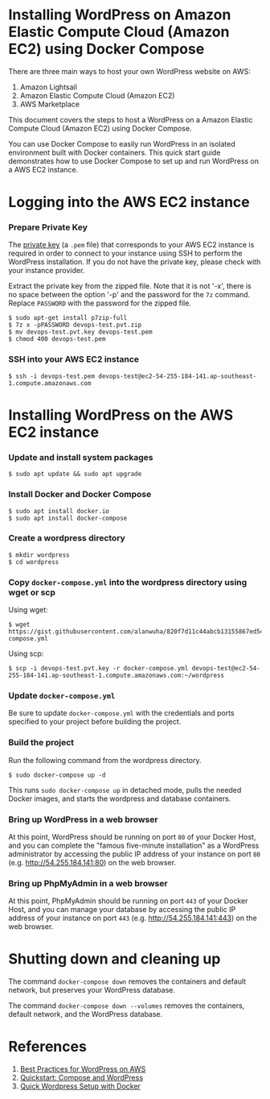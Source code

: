 # Installing WordPress on Amazon Elastic Compute Cloud (Amazon EC2) using Docker Compose

There are three main ways to host your own WordPress website on AWS:

1. Amazon Lightsail
1. Amazon Elastic Compute Cloud (Amazon EC2)
1. AWS Marketplace

This document covers the steps to host a WordPress on a Amazon Elastic Compute Cloud (Amazon EC2) using Docker Compose.

You can use Docker Compose to easily run WordPress in an isolated environment built with Docker containers. This quick start guide demonstrates how to use Docker Compose to set up and run WordPress on a AWS EC2 instance.

# Logging into the AWS EC2 instance

### Prepare Private Key

The [private key](https://docs.aws.amazon.com/AWSEC2/latest/UserGuide/ec2-key-pairs.html) (a `.pem` file) that corresponds to your AWS EC2 instance is required in order to connect to your instance using SSH to perform the WordPress installation. If you do not have the private key, please check with your instance provider.

Extract the private key from the zipped file.
Note that it is not '-x', there is no space between the option '-p' and the password for the `7z` command. Replace `PASSWORD` with the password for the zipped file.
```
$ sudo apt-get install p7zip-full
$ 7z x -pPASSWORD devops-test.pvt.zip
$ mv devops-test.pvt.key devops-test.pem
$ chmod 400 devops-test.pem
```

### SSH into your AWS EC2 instance
```
$ ssh -i devops-test.pem devops-test@ec2-54-255-184-141.ap-southeast-1.compute.amazonaws.com
```

# Installing WordPress on the AWS EC2 instance

### Update and install system packages
```
$ sudo apt update && sudo apt upgrade
```

### Install Docker and Docker Compose
```
$ sudo apt install docker.io
$ sudo apt install docker-compose
```

### Create a wordpress directory
```
$ mkdir wordpress
$ cd wordpress
```

### Copy `docker-compose.yml` into the wordpress directory using wget or scp
Using wget:
```
$ wget https://gist.githubusercontent.com/alanwuha/820f7d11c44abcb13155867ed54c431e/raw/9ac2fb951df88466afe71d8ca474f0fe1d1d746d/docker-compose.yml
```

Using scp:
```
$ scp -i devops-test.pvt.key -r docker-compose.yml devops-test@ec2-54-255-184-141.ap-southeast-1.compute.amazonaws.com:~/wordpress
```

### Update `docker-compose.yml`
Be sure to update `docker-compose.yml` with the credentials and ports specified to your project before building the project.

### Build the project
Run the following command from the wordpress directory.
```
$ sudo docker-compose up -d
```
This runs `sudo docker-compose up` in detached mode, pulls the needed Docker images, and starts the wordpress and database containers.

### Bring up WordPress in a web browser

At this point, WordPress should be running on port `80` of your Docker Host, and you can complete the "famous five-minute installation" as a WordPress administrator by accessing the public IP address of your instance on port `80` (e.g. http://54.255.184.141:80) on the web browser.

### Bring up PhpMyAdmin in a web browser

At this point, PhpMyAdmin should be running on port `443` of your Docker Host, and you can manage your database by accessing the public IP address of your instance on port `443` (e.g. http://54.255.184.141:443) on the web browser.

# Shutting down and cleaning up

The command `docker-compose down` removes the containers and default network, but preserves your WordPress database.

The command `docker-compose down --volumes` removes the containers, default network, and the WordPress database.

# References
1. [Best Practices for WordPress on AWS](https://d1.awsstatic.com/whitepapers/wordpress-best-practices-on-aws.pdf)
1. [Quickstart: Compose and WordPress](https://docs.docker.com/compose/wordpress/)
1. [Quick Wordpress Setup with Docker](https://www.youtube.com/watch?v=pYhLEV-sRpY)